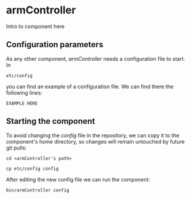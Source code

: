 # armController
Intro to component here


## Configuration parameters
As any other component, *armController* needs a configuration file to start. In
```
etc/config
```
you can find an example of a configuration file. We can find there the following lines:
```
EXAMPLE HERE
```

## Starting the component
To avoid changing the *config* file in the repository, we can copy it to the component's home directory, so changes will remain untouched by future git pulls:

```
cd <armController's path> 
```
```
cp etc/config config
```

After editing the new config file we can run the component:

```
bin/armController config
```
